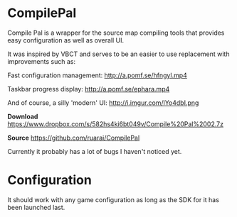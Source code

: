 CompilePal
==========

Compile Pal is a wrapper for the source map compiling tools that provides easy configuration as well as overall UI.

It was inspired by VBCT and serves to be an easier to use replacement with improvements such as:

Fast configuration management:
http://a.pomf.se/hfngyl.mp4

Taskbar progress display:
http://a.pomf.se/ephara.mp4

And of course, a silly 'modern' UI:
http://i.imgur.com/lYo4dbI.png

**Download**
https://www.dropbox.com/s/582hs4ki6bt049v/Compile%20Pal%2002.7z

**Source**
https://github.com/ruarai/CompilePal

Currently it probably has a lot of bugs I haven't noticed yet. 

Configuration
==========

It should work with any game configuration as long as the SDK for it has been launched last.
